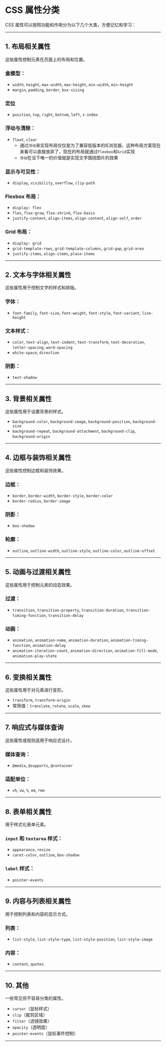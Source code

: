 # CSS 属性分类

CSS 属性可以按照功能和作用分为以下几个大类，方便记忆和学习：

---

## 1. 布局相关属性
这些属性控制元素在页面上的布局和位置。

### 盒模型：
- `width`, `height`, `max-width`, `max-height`, `min-width`, `min-height`
- `margin`, `padding`, `border`, `box-sizing`

### 定位
- `position`, `top`, `right`, `bottom`, `left`, `z-index`

### 浮动与清除：
- `float`, `clear`
  - 通过`浮动`来实现布局仅仅是为了兼容低版本的IE浏览器，这种布局方案现在来看可以直接放弃了，现在的布局就通过`Flexbox`和`Grid`实现
  - `浮动`在当下唯一的价值就是实现文字围绕图片的效果

### 显示与可见性：
- `display`, `visibility`, `overflow`, `clip-path`

### Flexbox 布局：
- `display: flex`
- `flex`, `flex-grow`, `flex-shrink`, `flex-basis`
- `justify-content`, `align-items`, `align-content`, `align-self`, `order`

### Grid 布局：
- `display: grid`
- `grid-template-rows`, `grid-template-columns`, `grid-gap`, `grid-area`
- `justify-items`, `align-items`, `place-items`

---

## 2. 文本与字体相关属性
这些属性用于控制文字的样式和排版。

### 字体：
- `font-family`, `font-size`, `font-weight`, `font-style`, `font-variant`, `line-height`

### 文本样式：
- `color`, `text-align`, `text-indent`, `text-transform`, `text-decoration`, `letter-spacing`, `word-spacing`
- `white-space`, `direction`

### 阴影：
- `text-shadow`

---

## 3. 背景相关属性
这些属性用于设置背景的样式。

- `background-color`, `background-image`, `background-position`, `background-size`
- `background-repeat`, `background-attachment`, `background-clip`, `background-origin`

---

## 4. 边框与装饰相关属性
这些属性控制边框和装饰效果。

### 边框：
- `border`, `border-width`, `border-style`, `border-color`
- `border-radius`, `border-image`

### 阴影：
- `box-shadow`

### 轮廓：
- `outline`, `outline-width`, `outline-style`, `outline-color`, `outline-offset`

---

## 5. 动画与过渡相关属性
这些属性用于控制元素的动态效果。

### 过渡：
- `transition`, `transition-property`, `transition-duration`, `transition-timing-function`, `transition-delay`

### 动画：
- `animation`, `animation-name`, `animation-duration`, `animation-timing-function`, `animation-delay`
- `animation-iteration-count`, `animation-direction`, `animation-fill-mode`, `animation-play-state`

---

## 6. 变换相关属性
这些属性用于对元素进行变形。

- `transform`, `transform-origin`
- 常用值：`translate`, `rotate`, `scale`, `skew`

---

## 7. 响应式与媒体查询
这些属性或规则适用于响应式设计。

### 媒体查询：
- `@media`, `@supports`, `@container`

### 适配单位：
- `vh`, `vw`, `%`, `em`, `rem`

---

## 8. 表单相关属性
用于样式化表单元素。

### `input` 和 `textarea` 样式：
- `appearance`, `resize`
- `caret-color`, `outline`, `box-shadow`

### `label` 样式：
- `pointer-events`

---

## 9. 内容与列表相关属性
用于控制列表和内容的显示方式。

### 列表：
- `list-style`, `list-style-type`, `list-style-position`, `list-style-image`

### 内容：
- `content`, `quotes`

---

## 10. 其他
一些常见但不容易分类的属性。

- `cursor`（鼠标样式）
- `clip`（裁剪区域）
- `filter`（滤镜效果）
- `opacity`（透明度）
- `pointer-events`（鼠标事件控制）

---
